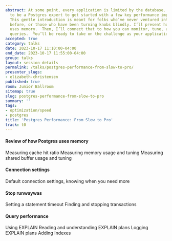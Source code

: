 ```yaml
---
abstract: At some point, every application is limited by the database. You don’t have
  to be a Postgres expert to get started with a few key performance improvements.
  This gentle introduction is meant for folks who’ve never ventured into their database
  before, or those who have been turning knobs blindly. I’ll present how Postgres
  uses memory.  Then, I’ll connect that to how you can monitor, tune, and optimize
  queries.  You’ll be ready to take on the challenge as your application grows.
accepted: true
category: talks
date: 2023-10-17 11:10:00-04:00
end_date: 2023-10-17 11:55:00-04:00
group: talks
layout: session-details
permalink: /talks/postgres-performance-from-slow-to-pro/
presenter_slugs:
- elizabeth-christensen
published: true
room: Junior Ballroom
sitemap: true
slug: postgres-performance-from-slow-to-pro
summary: ''
tags:
- optimization/speed
- postgres
title: 'Postgres Performance: From Slow to Pro'
track: t0
---
```


#### Review of how Postgres uses memory
Measuring cache hit ratio
Measuring memory usage and tuning
Measuring shared buffer usage and tuning

#### Connection settings
Default connection settings, knowing when you need more

#### Stop runwaywas
Setting a statement timeout
Finding and stopping transactions

#### Query performance
Using EXPLAIN
Reading and understanding EXPLAIN plans
Logging EXPLAIN plans 
Adding Indexes
